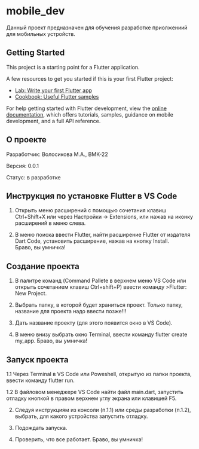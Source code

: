 # mobile_dev

Данный проект предназначен для обучения разработке приолжениий для мобильных устройств.

## Getting Started

This project is a starting point for a Flutter application.

A few resources to get you started if this is your first Flutter project:

- [Lab: Write your first Flutter app](https://docs.flutter.dev/get-started/codelab)
- [Cookbook: Useful Flutter samples](https://docs.flutter.dev/cookbook)

For help getting started with Flutter development, view the
[online documentation](https://docs.flutter.dev/), which offers tutorials,
samples, guidance on mobile development, and a full API reference.


## О проекте

Разработчик: Волосикова М.А., ВМК-22

Версия: 0.0.1

Статус: в разработке

## Инструкция по установке Flutter в VS Code

1. Открыть меню расширений с помощью сочетания клавиш Ctrl+Shift+X 
или через Настройки -> Extensions, или нажав на иконку расширений в меню слева.  

2. В меню поиска ввести Flutter, найти расширение Flutter от издателя Dart Code,
установить расширение, нажав на кнопку Install.  
Браво, вы умничка!

## Создание проекта  

1. В палитре команд (Command Pallete в верхнем меню VS Code или открыть сочетанием клавиш Ctrl+shift+P) 
ввести команду >Flutter: New Project.

2. Выбрать папку, в которой будет храниться проект. 
Только папку, название для проекта надо ввести позже!!!

3. Дать название проекту (для этого появится окно в VS Code).

4. В меню внизу выбрать окно Terminal, ввести команду flutter create my_app.
Браво, вы умничка!

## Запуск проекта

1.1 Через Terminal в VS Code или Poweshell, открытую из папки проекта, ввести команду flutter run.

1.2 В файловом менеджере VS Code найти файл main.dart, запустить отладку кнопкой 
в правом верхнем углу экрана или клавишей F5.

2. Следуя инструкциям из консоли (п.1.1) или среды разработки (п.1.2), 
выбрать, для какого устройства запустить отладку.

3. Подождать запуска.

4. Проверить, что все работает.
Браво, вы умничка!